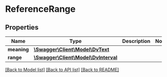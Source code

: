 # ReferenceRange

## Properties
Name | Type | Description | Notes
------------ | ------------- | ------------- | -------------
**meaning** | [**\Swagger\Client\Model\DvText**](DvText.md) |  | 
**range** | [**\Swagger\Client\Model\DvInterval**](DvInterval.md) |  | 

[[Back to Model list]](../../README.md#documentation-for-models) [[Back to API list]](../../README.md#documentation-for-api-endpoints) [[Back to README]](../../README.md)

